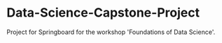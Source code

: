 # Data-Science-Capstone-Project
Project for Springboard for the workshop 'Foundations of Data Science'. 
